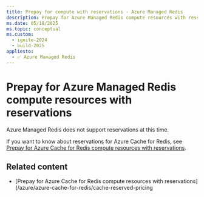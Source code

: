 ```yaml
---
title: Prepay for compute with reservations - Azure Managed Redis
description: Prepay for Azure Managed Redis compute resources with reservations
ms.date: 05/18/2025
ms.topic: conceptual
ms.custom:
  - ignite-2024
  - build-2025
appliesto:
  - ✅ Azure Managed Redis
---
```


# Prepay for Azure Managed Redis compute resources with reservations

Azure Managed Redis does not support reservations at this time.

If you want to know about reservations for Azure Cache for Redis, see [Prepay for Azure Cache for Redis compute resources with reservations](/azure/azure-cache-for-redis/cache-reserved-pricing).

## Related content

- [Prepay for Azure Cache for Redis compute resources with reservations](/azure/azure-cache-for-redis/cache-reserved-pricing
